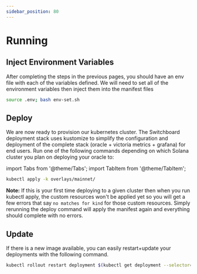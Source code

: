 ```yaml
---
sidebar_position: 80
---
```


# Running

## Inject Environment Variables

After completing the steps in the previous pages, you should have an env file with each of the variables defined. We will need to set all of the environment variables then inject them into the manifest files

```bash
source .env; bash env-set.sh
```

## Deploy

We are now ready to provision our kubernetes cluster. The Switchboard deployment stack uses kustomize to simplify the configuration and deployment of the complete stack (oracle + victoria metrics + grafana) for end users. Run one of the following commands depending on which Solana cluster you plan on deploying your oracle to:

import Tabs from '@theme/Tabs';
import TabItem from '@theme/TabItem';

<Tabs>
<TabItem value="mainnet" label="Main-net" default>

```bash
kubectl apply -k overlays/mainnet/
```

</TabItem>
</Tabs>

**Note:** If this is your first time deploying to a given cluster then when you run kubectl apply, the custom resources won't be applied yet so you will get a few errors that say `no matches for kind` for those custom resources. Simply rerunning the deploy command will apply the manifest again and everything should complete with no errors.

## Update

If there is a new image available, you can easily restart+update your deployments with the following command.

```bash
kubectl rollout restart deployment $(kubectl get deployment --selector=app=oracle | grep -oE ".*-\w+\s" | tail +2)

```
